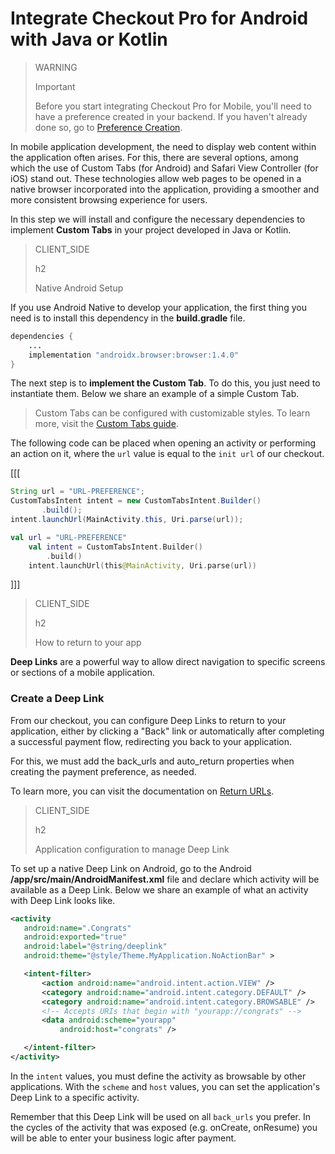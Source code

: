 # Integrate Checkout Pro for Android with Java or Kotlin

> WARNING
>
> Important
>
> Before you start integrating Checkout Pro for Mobile, you'll need to have a preference created in your backend. If you haven't already done so, go to [Preference Creation](/developers/en/docs/checkout-pro/common-initialization).

In mobile application development, the need to display web content within the application often arises. For this, there are several options, among which the use of Custom Tabs (for Android) and Safari View Controller (for iOS) stand out. These technologies allow web pages to be opened in a native browser incorporated into the application, providing a smoother and more consistent browsing experience for users.

In this step we will install and configure the necessary dependencies to implement **Custom Tabs** in your project developed in Java or Kotlin.

> CLIENT_SIDE
>
> h2
>
> Native Android Setup

If you use Android Native to develop your application, the first thing you need is to install this dependency in the **build.gradle** file.

```Java
dependencies {
    ...
    implementation "androidx.browser:browser:1.4.0"
}
```


The next step is to **implement the Custom Tab**. To do this, you just need to instantiate them. Below we share an example of a simple Custom Tab.

> Custom Tabs can be configured with customizable styles. To learn more, visit the [Custom Tabs guide](https://developer.chrome.com/docs/android/custom-tabs/guide-get-started/).


The following code can be placed when opening an activity or performing an action on it, where the `url` value is equal to the `init url` of our checkout.

[[[
```Java
String url = "URL-PREFERENCE";
CustomTabsIntent intent = new CustomTabsIntent.Builder()
       .build();
intent.launchUrl(MainActivity.this, Uri.parse(url));
```
```Kotlin
val url = "URL-PREFERENCE"
    val intent = CustomTabsIntent.Builder()
        .build()
    intent.launchUrl(this@MainActivity, Uri.parse(url))
```
]]]

> CLIENT_SIDE
>
> h2
>
> How to return to your app

**Deep Links** are a powerful way to allow direct navigation to specific screens or sections of a mobile application.

### Create a Deep Link

From our checkout, you can configure Deep Links to return to your application, either by clicking a "Back" link or automatically after completing a successful payment flow, redirecting you back to your application.

For this, we must add the back_urls and auto_return properties when creating the payment preference, as needed.

To learn more, you can visit the documentation on [Return URLs](/developers/es/docs/checkout-pro/checkout-customization/user-interface/redirection).

> CLIENT_SIDE
>
> h2
>
> Application configuration to manage Deep Link

To set up a native Deep Link on Android, go to the Android **/app/src/main/AndroidManifest.xml** file and declare which activity will be available as a Deep Link. Below we share an example of what an activity with Deep Link looks like.

```AndroidManifest.xml
<activity
   android:name=".Congrats"
   android:exported="true"
   android:label="@string/deeplink"
   android:theme="@style/Theme.MyApplication.NoActionBar" >

   <intent-filter>
       <action android:name="android.intent.action.VIEW" />
       <category android:name="android.intent.category.DEFAULT" />
       <category android:name="android.intent.category.BROWSABLE" />
       <!-- Accepts URIs that begin with "yourapp://congrats" -->
       <data android:scheme="yourapp"
           android:host="congrats" />

   </intent-filter>
</activity>
```

In the `intent` values, you must define the activity as browsable by other applications. With the `scheme` and `host` values, you can set the application's Deep Link to a specific activity.

Remember that this Deep Link will be used on all `back_urls` you prefer. In the cycles of the activity that was exposed (e.g. onCreate, onResume) you will be able to enter your business logic after payment.


